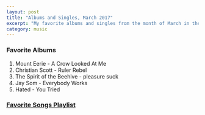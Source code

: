 ```yaml
---
layout: post
title: "Albums and Singles, March 2017"
excerpt: "My favorite albums and singles from the month of March in the 2017th year. "
category: music
---
```


### Favorite Albums

1. Mount Eerie - A Crow Looked At Me
1. Christian Scott - Ruler Rebel
1. The Spirit of the Beehive - pleasure suck
1. Jay Som - Everybody Works
1. Hated - You Tried

### <a href="https://open.spotify.com/user/blrobin2/playlist/7M8lxXyjfYFIikqcD305eT" target="_blank" rel="noopener">Favorite Songs Playlist</a>
